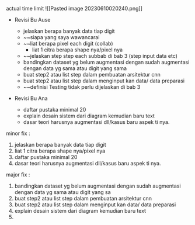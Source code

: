 actual time limit
![[Pasted image 20230610020240.png]]
- Revisi Bu Ause
	- jelaskan berapa banyak data tiap digit 
	- ~~siapa yang saya wawancarai
	- ~~liat berapa pixel each digit (collab)
		- liat 1 citra berapa shape nya/pixel nya
	- ~~jelaskan step step each subbab di bab 3 (step input data etc)
	- bandingkan dataset yg belum augmentasi dengan sudah augmentasi dengan data yg sama atau digit yang sama
	- buat step2 atau list step dalam pembuatan arsitektur cnn
	- buat step2 atau list step dalam menginput kan data/ data preparasi
	- ~~definisi Testing tidak perlu dijelaskan di bab 3

- Revisi Bu Ana
	- daftar pustaka minimal 20
	- explain desain sistem dari diagram kemudian baru text 
	- dasar teori harusnya augmentasi dll/kasus baru aspek ti nya.

minor fix :
1. jelaskan berapa banyak data tiap digit 
2. liat 1 citra berapa shape nya/pixel nya
3. daftar pustaka minimal 20
4. dasar teori harusnya augmentasi dll/kasus baru aspek ti nya.

major fix :
1. bandingkan dataset yg belum augmentasi dengan sudah augmentasi dengan data yg sama atau digit yang sa
2. buat step2 atau list step dalam pembuatan arsitektur cnn
3. buat step2 atau list step dalam menginput kan data/ data preparasi
4. explain desain sistem dari diagram kemudian baru text 
5. 